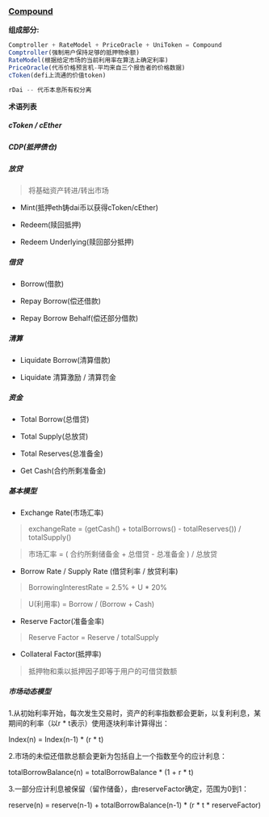 ### [Compound](https://compound.finance/)

**组成部分:**

```javascript
Comptroller + RateModel + PriceOracle + UniToken = Compound
Comptroller(强制用户保持足够的抵押物余额)
RateModel(根据给定市场的当前利用率在算法上确定利率)
PriceOracle(代币价格预言机-平均来自三个报告者的价格数据)
cToken(defi上流通的价值token)

rDai -- 代币本息所有权分离 
```

**术语列表**

##### cToken / cEther

##### CDP(抵押债仓)

##### 放贷
> 将基础资产转进/转出市场

* Mint(抵押eth铸dai币以获得cToken/cEther)

* Redeem(赎回抵押)

* Redeem Underlying(赎回部分抵押)

##### 借贷

* Borrow(借款)

* Repay Borrow(偿还借款)

* Repay Borrow Behalf(偿还部分借款)

##### 清算

* Liquidate Borrow(清算借款)

* Liquidate 清算激励 / 清算罚金

##### 资金

* Total Borrow(总借贷)

* Total Supply(总放贷)

* Total Reserves(总准备金)

* Get Cash(合约所剩准备金)

##### 基本模型

* Exchange Rate(市场汇率)

> exchangeRate = (getCash() + totalBorrows() - totalReserves()) / totalSupply()

> 市场汇率 = ( 合约所剩储备金 + 总借贷 - 总准备金 ) / 总放贷

* Borrow Rate / Supply Rate (借贷利率 / 放贷利率)

> BorrowingInterestRate = 2.5% + U * 20%

> U(利用率) = Borrow / (Borrow + Cash)

* Reserve Factor(准备金率)
> Reserve Factor = Reserve / totalSupply

* Collateral Factor(抵押率)
> 抵押物和乘以抵押因子即等于用户的可借贷数额

##### 市场动态模型

1.从初始利率开始，每次发生交易时，资产的利率指数都会更新，以复利利息，某期间的利率（以r * t表示）使用逐块利率计算得出：

Index(n) = Index(n-1) * (r * t)

2.市场的未偿还借款总额会更新为包括自上一个指数至今的应计利息：

totalBorrowBalance(n) = totalBorrowBalance * (1 + r * t) 

3.一部分应计利息被保留（留作储备），由reserveFactor确定，范围为0到1：

reserve(n) = reserve(n-1) + totalBorrowBalance(n-1) * (r * t * reserveFactor)